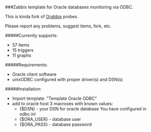###Zabbix template for Oracle databases monitoring via ODBC.

This is kinda fork of [Orabbix](http://www.smartmarmot.com/product/orabbix/) probes.

Please report any problems, suggest items, fork, etc.

#####Currently supports:
* 57 items
* 15 triggers
* 11 graphs

#####Requirements:
* Oracle client software
* unixODBC configured with proper driver(s) and DSN(s)

#####Installation:
* Import template. "Template Oracle ODBC"
* add to oracle host 3 macroses with known values:
  - {$DSN} - your DSN for oracle database You have configured in odbc.ini
  - {$ORA_USER} - database user
  - {$ORA_PASS} - database password

